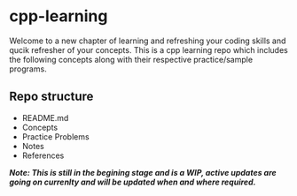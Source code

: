# cpp-learning
Welcome to a new chapter of learning and refreshing your coding skills and qucik refresher of your concepts. This is a cpp learning repo which includes the following concepts along with their respective practice/sample programs.
## Repo structure
* README.md
* Concepts
* Practice Problems
* Notes
* References

***Note: This is still in the begining stage and is a WIP, active updates are going on currenlty and will be updated when and where required.*** 
